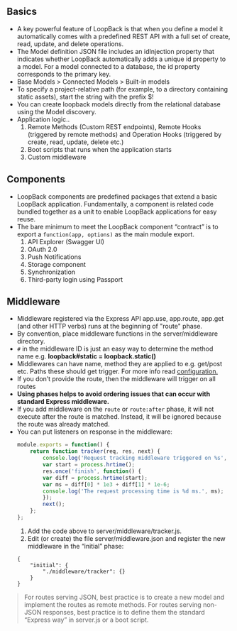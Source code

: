 ## Basics

*   A key powerful feature of LoopBack is that when you define a model it automatically comes with a predefined REST API with a full set of create, read, update, and delete operations.
*   The Model definition JSON file includes an idInjection property that indicates whether LoopBack automatically adds a unique id property to a model. For a model connected to a database, the id property corresponds to the primary key.
*   Base Models > Connected Models > Built-in models
*   To specify a project-relative path (for example, to a directory containing static assets), start the string with the prefix $!
*   You can create loopback models directly from the relational database using the Model discovery.
*   Application logic..
    1.  Remote Methods (Custom REST endpoints), Remote Hooks (triggered by remote methods) and Operation Hooks (triggered by create, read, update, delete etc.)
    2.  Boot scripts that runs when the application starts
    3.  Custom middleware

## Components

*   LoopBack components are predefined packages that extend a basic LoopBack application. Fundamentally, a component is related code bundled together as a unit to enable LoopBack applications for easy reuse. 
*   The bare minimum to meet the LoopBack component “contract” is to export a `function(app, options)` as the main module export.
    1.  API Explorer (Swagger UI)
    2.  OAuth 2.0
    3.  Push Notifications 
    4.  Storage component
    5.  Synchronization
    6.  Third-party login using Passport


## Middleware

*   Middleware registered via the Express API app.use, app.route, app.get (and other HTTP verbs) runs at the beginning of "route" phase.
*   By convention, place middleware functions in the server/middleware directory.
*   `#` in the middleware ID is just an easy way to determine the method name e.g. **loopback#static = loopback.static()**
*   Middlewares can have name, method they are applied to e.g. get/post etc. Paths these should get trigger. For more info read [configuration.](http://loopback.io/doc/en/lb3/Defining-middleware.html#middleware-configuration-properties "Middleware Configuration Properties")
*   If you don’t provide the route, then the middleware will trigger on all routes
*   **Using phases helps to avoid ordering issues that can occur with standard Express middleware.**
*   If you add middleware on the `route` or `route:after` phase, it will not execute after the route is matched. Instead, it will be ignored because the route was already matched.
*   You can put listeners on response in the middleware:
    ```javascript
    module.exports = function() {
        return function tracker(req, res, next) {
            console.log('Request tracking middleware triggered on %s', req.url);
            var start = process.hrtime();
            res.once('finish', function() {
            var diff = process.hrtime(start);
            var ms = diff[0] * 1e3 + diff[1] * 1e-6;
            console.log('The request processing time is %d ms.', ms);
            });
            next();
        };
    };
    ```
    1.  Add the code above to server/middleware/tracker.js.
    2.  Edit (or create) the file server/middleware.json and register the new middleware in the “initial” phase:
    ```
    {
        "initial": {
            "./middleware/tracker": {}
        }
    }
    ```
>   For routes serving JSON, best practice is to create a new model and implement the routes as remote methods. For routes serving non-JSON responses, best practice is to define them the standard “Express way” in server.js or a boot script.

